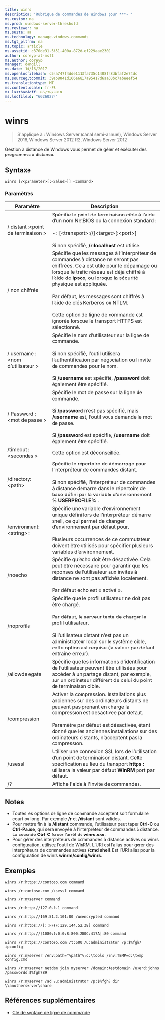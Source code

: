 ```yaml
---
title: winrs
description: 'Rubrique de commandes de Windows pour ***- '
ms.custom: na
ms.prod: windows-server-threshold
ms.reviewer: na
ms.suite: na
ms.technology: manage-windows-commands
ms.tgt_pltfrm: na
ms.topic: article
ms.assetid: c370de31-5651-400a-872d-ef229aae2309
author: coreyp-at-msft
ms.author: coreyp
manager: dongill
ms.date: 10/16/2017
ms.openlocfilehash: c54a747f4dde1113fa735c1408f48dbfaf2e74dc
ms.sourcegitcommit: 39ab8041d166e6817a95417d6aa30bc7abeeef54
ms.translationtype: MT
ms.contentlocale: fr-FR
ms.lasthandoff: 05/28/2019
ms.locfileid: "66260274"
---
```

# <a name="winrs"></a>winrs

>S'applique à : Windows Server (canal semi-annuel), Windows Server 2016, Windows Server 2012 R2, Windows Server 2012

Gestion à distance de Windows vous permet de gérer et exécuter des programmes à distance.   
## <a name="syntax"></a>Syntaxe  
```  
winrs [/<parameter>[:<value>]] <command>  
```  
### <a name="parameters"></a>Paramètres  
|Paramètre|Description|  
|-------|--------|  
|/ distant :\<point de terminaison >|Spécifie le point de terminaison cible à l’aide d’un nom NetBIOS ou la connexion standard :<br /><br />-   <url>: [\<transport>://]\<target>[:\<port>]<br /><br />Si non spécifié, **/r:localhost** est utilisé.|  
|/ non chiffrés|Spécifie que les messages à l’interpréteur de commandes à distance ne seront pas chiffrées. Cela est utile pour le dépannage ou lorsque le trafic réseau est déjà chiffré à l’aide de **ipsec**, ou lorsque la sécurité physique est appliquée.<br /><br />Par défaut, les messages sont chiffrés à l’aide de clés Kerberos ou NTLM.<br /><br />Cette option de ligne de commande est ignorée lorsque le transport HTTPS est sélectionné.|  
|/ username :\<nom d’utilisateur >|Spécifie le nom d’utilisateur sur la ligne de commande.<br /><br />Si non spécifié, l’outil utilisera l’authentification par négociation ou l’invite de commandes pour le nom.<br /><br />Si **/username** est spécifié, **/password** doit également être spécifié.|  
|/ Password :\<mot de passe >|Spécifie le mot de passe sur la ligne de commande.<br /><br />Si **/password** n’est pas spécifié, mais **/username** est, l’outil vous demande le mot de passe.<br /><br />Si **/password** est spécifié, **/username** doit également être spécifié.|  
|/timeout :\<secondes >|Cette option est déconseillée.|  
|/directory:\<path>|Spécifie le répertoire de démarrage pour l’interpréteur de commandes distant.<br /><br />Si non spécifié, l’interpréteur de commandes à distance démarre dans le répertoire de base défini par la variable d’environnement **% USERPROFILE%** .|  
|/environment:\<string>=<value>|Spécifie une variable d’environnement unique défini lors de l’interpréteur démarre shell, ce qui permet de changer d’environnement par défaut pour.<br /><br />Plusieurs occurrences de ce commutateur doivent être utilisés pour spécifier plusieurs variables d’environnement.|  
|/noecho|Spécifie qu’echo doit être désactivée. Cela peut être nécessaire pour garantir que les réponses de l’utilisateur aux invites à distance ne sont pas affichés localement.<br /><br />Par défaut echo est « activé ».|  
|/noprofile|Spécifie que le profil utilisateur ne doit pas être chargé.<br /><br />Par défaut, le serveur tente de charger le profil utilisateur.<br /><br />Si l’utilisateur distant n’est pas un administrateur local sur le système cible, cette option est requise (la valeur par défaut entraîne erreur).|  
|/allowdelegate|Spécifie que les informations d’identification de l’utilisateur peuvent être utilisées pour accéder à un partage distant, par exemple, sur un ordinateur différent de celui du point de terminaison cible.|  
|/compression|Activer la compression.  Installations plus anciennes sur des ordinateurs distants ne peuvent pas prenant en charge la compression est désactivée par défaut.<br /><br />Paramètre par défaut est désactivée, étant donné que les anciennes installations sur des ordinateurs distants, n’acceptent pas la compression.|  
|/usessl|Utiliser une connexion SSL lors de l’utilisation d’un point de terminaison distant.  Cette spécification au lieu du transport **https :** utilisera la valeur par défaut **WinRM** port par défaut.|  
|/?|Affiche l'aide à l'invite de commandes.|  

## <a name="remarks"></a>Notes  
-   Toutes les options de ligne de commande acceptent soit formulaire court ou long. Par exemple **/r** et **/distant** sont valides.  
-   Pour mettre fin à la **/distant** commande, l’utilisateur peut taper **Ctrl-C** ou **Ctrl-Pause**, qui sera envoyée à l’interpréteur de commandes à distance. La seconde **Ctrl-C** forcer l’arrêt de **winrs.exe**.  
-   Pour gérer des interpréteurs de commandes à distance actives ou winrs configuration, utilisez l’outil de WinRM.  L’URI est l’alias pour gérer des interpréteurs de commandes actives **/cmd shell**.  Est l’URI alias pour la configuration de winrs **winrm/config/winrs**.  

## <a name="BKMK_Examples"></a>Exemples  
```  
winrs /r:https://contoso.com command  
```  
```  
winrs /r:contoso.com /usessl command  
```  
```  
winrs /r:myserver command  
```  
```  
winrs /r:http://127.0.0.1 command  
```  
```  
winrs /r:http://169.51.2.101:80 /unencrypted command  
```  
```  
winrs /r:https://[::FFFF:129.144.52.38] command  
```  
```  
winrs /r:http://[1080:0:0:0:8:800:200C:417A]:80 command  
```  
```  
winrs /r:https://contoso.com /t:600 /u:administrator /p:$%fgh7 ipconfig  
```  
```  
winrs /r:myserver /env:path=^%path^%;c:\tools /env:TEMP=d:\temp config.cmd  
```  
```  
winrs /r:myserver netdom join myserver /domain:testdomain /userd:johns /passwordd:$%fgh789  
```  
```  
winrs /r:myserver /ad /u:administrator /p:$%fgh7 dir \\anotherserver\share  
```  

## <a name="additional-references"></a>Références supplémentaires  
-   [Clé de syntaxe de ligne de commande](command-line-syntax-key.md)  
  
